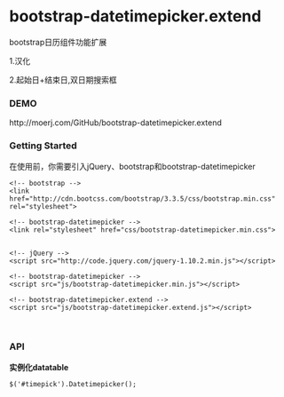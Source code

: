 # bootstrap-datetimepicker.extend
bootstrap日历组件功能扩展

<p>1.汉化</p>
<p>2.起始日+结束日,双日期搜索框</p>

<h3>DEMO</h3>
http://moerj.com/GitHub/bootstrap-datetimepicker.extend

<br>

<h3>Getting Started</h3>
在使用前，你需要引入jQuery、bootstrap和bootstrap-datetimepicker


	<!-- bootstrap -->
	<link href="http://cdn.bootcss.com/bootstrap/3.3.5/css/bootstrap.min.css" rel="stylesheet">

	<!-- bootstrap-datetimepicker -->
	<link rel="stylesheet" href="css/bootstrap-datetimepicker.min.css">


	<!-- jQuery -->
	<script src="http://code.jquery.com/jquery-1.10.2.min.js"></script>
	
	<!-- bootstrap-datetimepicker -->
	<script src="js/bootstrap-datetimepicker.min.js"></script>

	<!-- bootstrap-datetimepicker.extend -->
	<script src="js/bootstrap-datetimepicker.extend.js"></script>

<br>

<h3>API</h3>

<b>实例化datatable</b>

	$('#timepick').Datetimepicker();
